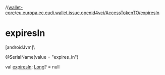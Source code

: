 //[wallet-core](../../../index.md)/[eu.europa.ec.eudi.wallet.issue.openid4vci](../index.md)/[AccessTokenTO](index.md)/[expiresIn](expires-in.md)

# expiresIn

[androidJvm]\

@SerialName(value = &quot;expires_in&quot;)

val [expiresIn](expires-in.md): [Long](https://kotlinlang.org/api/latest/jvm/stdlib/kotlin-stdlib/kotlin/-long/index.html)? = null
